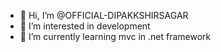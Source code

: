 - 👋 Hi, I’m @OFFICIAL-DIPAKKSHIRSAGAR
- 👀 I’m interested in development 
- 🌱 I’m currently learning mvc in .net framework 

<!---
OFFICIAL-DIPAKKSHIRSAGAR/OFFICIAL-DIPAKKSHIRSAGAR is a ✨ special ✨ repository because its `README.md` (this file) appears on your GitHub profile.
You can click the Preview link to take a look at your changes.
--->
